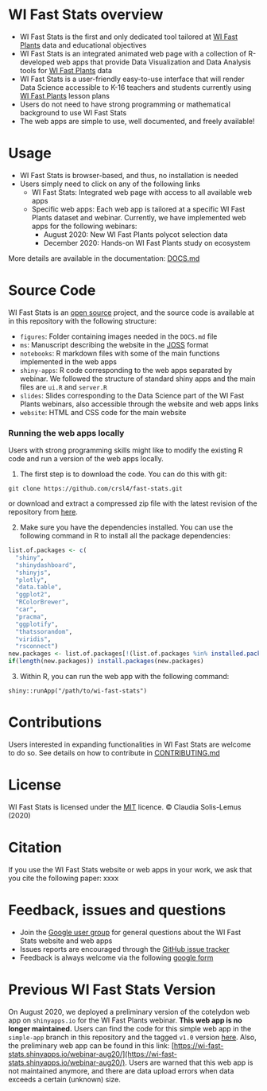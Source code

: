 # WI Fast Stats overview
- WI Fast Stats is the first and only dedicated tool tailored at [WI Fast Plants](https://fastplants.org/) data and educational objectives
- WI Fast Stats is an integrated animated web page with a collection of R-developed web apps that provide Data Visualization and Data Analysis tools for [WI Fast Plants](https://fastplants.org/) data
- WI Fast Stats is a user-friendly easy-to-use interface that will render Data Science accessible to K-16 teachers and students currently using [WI Fast Plants](https://fastplants.org/) lesson plans
- Users do not need to have strong programming or mathematical background to use WI Fast Stats 
- The web apps are simple to use, well documented, and freely available!

# Usage

- WI Fast Stats is browser-based, and thus, no installation is needed
- Users simply need to click on any of the following links
  - WI Fast Stats: Integrated web page with access to all available web apps
  - Specific web apps: Each web app is tailored at a specific WI Fast Plants dataset and webinar. Currently, we have implemented web apps for the following webinars:
    - August 2020: New WI Fast Plants polycot selection data
    - December 2020: Hands-on WI Fast Plants study on ecosystem

More details are available in the documentation: [DOCS.md](https://github.com/crsl4/fast-stats/blob/master/DOCS.md)


# Source Code
WI Fast Stats is an [open source](http://opensource.org) project, and the source code is available at in this repository with the following structure:

- `figures`: Folder containing images needed in the `DOCS.md` file
- `ms`: Manuscript describing the website in the [JOSS](https://joss.theoj.org/) format
- `notebooks`: R markdown files with some of the main functions implemented in the web apps
- `shiny-apps`: R code corresponding to the web apps separated by webinar. We followed the structure of standard shiny apps and the main files are `ui.R` and `server.R`
- `slides`: Slides corresponding to the Data Science part of the WI Fast Plants webinars, also accessible through the website and web apps links
- `website`: HTML and CSS code for the main website


### Running the web apps locally

Users with strong programming skills might like to modify the existing R code and run a version of the web apps locally. 

1. The first step is to download the code. You can do this with git:

```git clone https://github.com/crsl4/fast-stats.git```

or download and extract a compressed zip file with the latest revision of the repository from [here](https://github.com/crsl4/fast-stats/archive/master.zip).

2. Make sure you have the dependencies installed. You can use the following command in R to install all the package dependencies:

```r
list.of.packages <- c(
  "shiny", 
  "shinydashboard", 
  "shinyjs", 
  "plotly", 
  "data.table", 
  "ggplot2", 
  "RColorBrewer", 
  "car", 
  "pracma", 
  "ggplotify", 
  "thatssorandom", 
  "viridis",
  "rsconnect")
new.packages <- list.of.packages[!(list.of.packages %in% installed.packages()[, "Package"])]
if(length(new.packages)) install.packages(new.packages)
```

3. Within R, you can run the web app with the following command:

```shiny::runApp("/path/to/wi-fast-stats")```

# Contributions

Users interested in expanding functionalities in WI Fast Stats are welcome to do so.
See details on how to contribute in [CONTRIBUTING.md](https://github.com/crsl4/fast-stats/blob/master/CONTRIBUTING.md)

# License
WI Fast Stats is licensed under the [MIT](https://opensource.org/licenses/MIT) licence. &copy; Claudia Solis-Lemus (2020)

# Citation
If you use the WI Fast Stats website or web apps in your work, we ask that you cite the following paper: xxxx

# Feedback, issues and questions

- Join the [Google user group](https://groups.google.com/g/wi-fast-stats/) for general questions about the WI Fast Stats website and web apps
- Issues reports are encouraged through the [GitHub issue tracker](https://github.com/crsl4/fast-stats/issues)
- Feedback is always welcome via the following [google form](https://docs.google.com/forms/d/e/1FAIpQLSdhpEMMHht3oN6XKwp7oHuCRYLLFgixtZ6z_1a0IC7CXLXPdA/viewform)


# Previous WI Fast Stats Version

On August 2020, we deployed a preliminary version of the cotelydon web app on `shinyapps.io` for the WI Fast Plants webinar. **This web app is no longer maintained.** Users can find the code for this simple web app in the `simple-app` branch in this repository and the tagged `v1.0` version [here](https://github.com/crsl4/fast-stats/releases/tag/v1.0).
Also, the preliminary web app can be found in this link: [https://wi-fast-stats.shinyapps.io/webinar-aug20/](https://wi-fast-stats.shinyapps.io/webinar-aug20/). Users are warned that this web app is not maintained anymore, and there are data upload errors when data exceeds a certain (unknown) size.